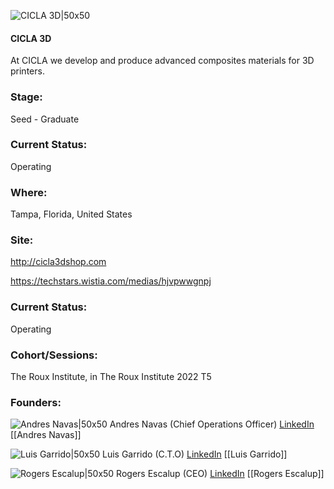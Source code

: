 

![CICLA 3D|50x50](https://apimg.techstars.com/profiles/1664561462632_905668.png)

#### CICLA 3D
At CICLA we develop and produce advanced composites materials for 3D printers.

### Stage: 
Seed - Graduate 

### Current Status: 
Operating

### Where:
Tampa, Florida, United States

### Site:
http://cicla3dshop.com

https://techstars.wistia.com/medias/hjvpwwgnpj



### Current Status: 
Operating

### Cohort/Sessions: 
The Roux Institute, in The Roux Institute 2022 T5

### Founders: 

![Andres Navas|50x50]() Andres Navas (Chief Operations Officer) [LinkedIn](https://) [[Andres Navas]]

![Luis Garrido|50x50]() Luis Garrido (C.T.O) [LinkedIn](https://) [[Luis Garrido]]

![Rogers Escalup|50x50]() Rogers Escalup (CEO) [LinkedIn](https://linkedin.com/in/rogers-escalup) [[Rogers Escalup]]



